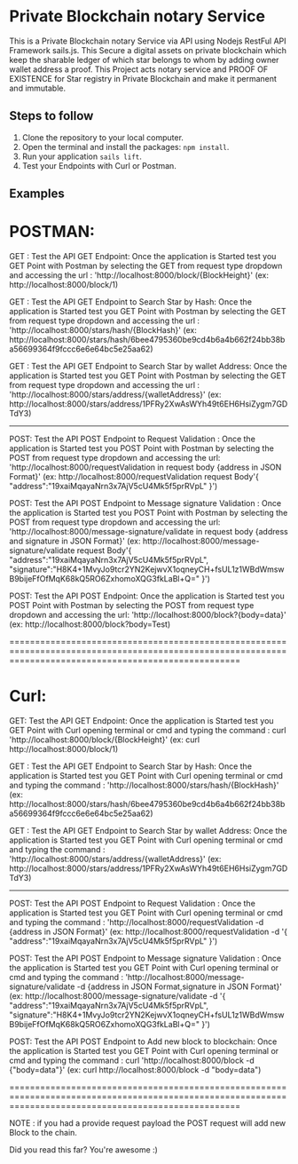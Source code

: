 # Private Blockchain notary Service

This is a Private Blockchain notary Service via API using Nodejs RestFul API Framework sails.js.
This Secure a digital assets on private blockchain which keep the sharable ledger of which star belongs to whom by adding owner wallet address a proof.
This Project acts notary service and PROOF OF EXISTENCE for Star registry in Private Blockchain and make it permanent and immutable.

## Steps to follow

1. Clone the repository to your local computer.
2. Open the terminal and install the packages: `npm install`.
3. Run your application `sails lift`.
4. Test your Endpoints with Curl or Postman.

## Examples
POSTMAN:
=======================================================================================================================================================
GET :
Test the API GET Endpoint:
Once the application is Started test you GET Point with Postman by selecting the GET from request type dropdown and accessing the url :
'http://localhost:8000/block/{BlockHeight}'
(ex: http://localhost:8000/block/1)


GET :
Test the API GET Endpoint to Search Star by Hash:
Once the application is Started test you GET Point with Postman by selecting the GET from request type dropdown and accessing the url :
'http://localhost:8000/stars/hash/{BlockHash}'
(ex: http://localhost:8000/stars/hash/6bee4795360be9cd4b6a4b662f24bb38ba56699364f9fccc6e6e64bc5e25aa62)


GET :
Test the API GET Endpoint to Search Star by wallet Address:
Once the application is Started test you GET Point with Postman by selecting the GET from request type dropdown and accessing the url :
'http://localhost:8000/stars/address/{walletAddress}'
(ex: http://localhost:8000/stars/address/1PFRy2XwAsWYh49t6EH6HsiZygm7GDTdY3)


-------------------------------------------------------------------------------------------------------------------------------------------------------
POST:
Test the API POST Endpoint to Request Validation :
Once the application is Started test you POST Point with Postman by selecting the POST from request type dropdown and accessing the url:
'http://localhost:8000/requestValidation in request body {address in JSON Format}'
(ex: http://localhost:8000/requestValidation
  request Body'{
  "address":"19xaiMqayaNrn3x7AjV5cU4Mk5f5prRVpL"
  }')

POST:
Test the API POST Endpoint to Message signature Validation :
Once the application is Started test you POST Point with Postman by selecting the POST from request type dropdown and accessing the url:
'http://localhost:8000/message-signature/validate in request body {address and signature in JSON Format}'
(ex: http://localhost:8000/message-signature/validate
  request Body'{
  "address":"19xaiMqayaNrn3x7AjV5cU4Mk5f5prRVpL",
   "signature":"H8K4+1MvyJo9tcr2YN2KejwvX1oqneyCH+fsUL1z1WBdWmswB9bijeFfOfMqK68kQ5RO6ZxhomoXQG3fkLaBl+Q="
  }')

POST:
Test the API POST Endpoint:
Once the application is Started test you POST Point with Postman by selecting the POST from request type dropdown and accessing the url:
'http://localhost:8000/block?{body=data}'
(ex: http://localhost:8000/block?body=Test)


=========================================================================================================================================================

Curl:
=========================================================================================================================================================
GET:
Test the API GET Endpoint:
Once the application is Started test you GET Point with Curl opening terminal or cmd and typing the command :
curl 'http://localhost:8000/block/{BlockHeight}'
(ex: curl http://localhost:8000/block/1)

GET :
Test the API GET Endpoint to Search Star by Hash:
Once the application is Started test you GET Point with Curl opening terminal or cmd and typing the command :
'http://localhost:8000/stars/hash/{BlockHash}'
(ex: http://localhost:8000/stars/hash/6bee4795360be9cd4b6a4b662f24bb38ba56699364f9fccc6e6e64bc5e25aa62)


GET :
Test the API GET Endpoint to Search Star by wallet Address:
Once the application is Started test you GET Point with Curl opening terminal or cmd and typing the command :
'http://localhost:8000/stars/address/{walletAddress}'
(ex: http://localhost:8000/stars/address/1PFRy2XwAsWYh49t6EH6HsiZygm7GDTdY3)

----------------------------------------------------------------------------------------------------------------------------------------------------------
POST:
Test the API POST Endpoint to Request Validation :
Once the application is Started test you GET Point with Curl opening terminal or cmd and typing the command :
'http://localhost:8000/requestValidation -d {address in JSON Format}'
(ex: http://localhost:8000/requestValidation -d '{
    "address":"19xaiMqayaNrn3x7AjV5cU4Mk5f5prRVpL"
}')

POST:
Test the API POST Endpoint to Message signature Validation :
Once the application is Started test you GET Point with Curl opening terminal or cmd and typing the command :
'http://localhost:8000/message-signature/validate -d {address in JSON Format,signature in JSON Format}'
(ex: http://localhost:8000/message-signature/validate -d '{
"address":"19xaiMqayaNrn3x7AjV5cU4Mk5f5prRVpL",
 "signature":"H8K4+1MvyJo9tcr2YN2KejwvX1oqneyCH+fsUL1z1WBdWmswB9bijeFfOfMqK68kQ5RO6ZxhomoXQG3fkLaBl+Q="
}')


POST:
Test the API POST Endpoint to Add new block to blockchain:
Once the application is Started test you GET Point with Curl opening terminal or cmd and typing the command :
curl 'http://localhost:8000/block -d {"body=data"}'
(ex: curl http://localhost:8000/block -d "body=data")


=========================================================================================================================================================

NOTE : if you had a provide request payload the POST request will add new Block to the chain.

Did you read this far? You're awesome :)
